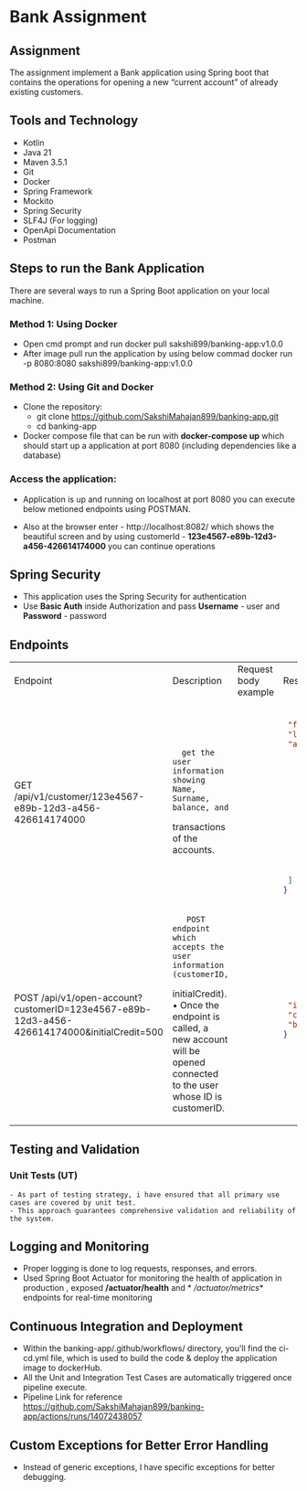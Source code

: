 # Bank Assignment

## Assignment

The assignment implement a Bank application using Spring boot that contains the operations for opening a new “current account” of already existing customers.

## Tools and Technology

- Kotlin
- Java 21
- Maven 3.5.1
- Git
- Docker
- Spring Framework
- Mockito
- Spring Security
- SLF4J (For logging)
- OpenApi Documentation
- Postman

## Steps to run the Bank Application

There are several ways to run a Spring Boot application on your local machine.

### Method 1: Using Docker

- Open cmd prompt and run
  docker pull sakshi899/banking-app:v1.0.0
- After image pull run the application by using below commad
  docker run -p 8080:8080 sakshi899/banking-app:v1.0.0

### Method 2: Using Git and Docker

- Clone the repository:
    - git clone https://github.com/SakshiMahajan899/banking-app.git
    - cd banking-app
- Docker compose file that can be run with **docker-compose up** which should start up a application
  at port 8080 (including dependencies like a database)

### Access the application:

- Application is up and running on localhost at port 8080 you can execute below metioned endpoints using
  POSTMAN.

- Also at the browser enter - http://localhost:8082/ which shows the beautiful screen and by using customerId - **123e4567-e89b-12d3-a456-426614174000** you can continue operations

## Spring Security

- This application uses the Spring Security for authentication
- Use **Basic Auth** inside Authorization and pass **Username** - user and **Password** - password

## Endpoints

<table>
<tr>
   <td>Endpoint</td><td>Description</td><td>Request body example</td><td>Response body example</td>
</tr>

<tr>
   <td> GET /api/v1/customer/123e4567-e89b-12d3-a456-426614174000 </td>
   <td>

      get the user information showing Name, Surname, balance, and
transactions of the accounts.

   </td>
   <td>

   ```json
   
   ```

   </td>
   <td>

   ```json
        {
    "firstName": "John",
    "lastName": "Doe",
    "accounts": [
        {
            "accountID": "223e4567-e89b-12d3-a456-426614174000",
            "balance": 1000,
            "transactions": [
                {
                    "id": "323e4567-e89b-12d3-a456-426614174000",
                    "accountID": "223e4567-e89b-12d3-a456-426614174000",
                    "amount": 1000,
                    "timestamp": "2025-03-25T23:34:44.775",
                    "status": "SUCCESS"
                }
            ]
        }
    ]
}
   ```

   </td>
</tr>


<tr>
   <td>POST /api/v1/open-account?customerID=123e4567-e89b-12d3-a456-426614174000&initialCredit=500 </td>
   <td>

       POST endpoint which accepts the user information (customerID,
initialCredit).
• Once the endpoint is called, a new account will be opened connected to the user whose ID is
customerID.

   </td>
   <td>

   ```json
        
   ```

   </td>
   <td>

   ```json
      {
    "id": "67e33a296bf91d1ed95f93a1",
    "customerID": "123e4567-e89b-12d3-a456-426614174000",
    "balance": 500
}
   ```

   </td>
</tr>


</table>

## Testing and Validation

### Unit Tests (UT) 

    - As part of testing strategy, i have ensured that all primary use cases are covered by unit test. 
    - This approach guarantees comprehensive validation and reliability of the system.

## Logging and Monitoring

- Proper logging is done to log requests, responses, and errors.
- Used Spring Boot Actuator for monitoring the health of application in production , exposed **/actuator/health** and *
  */actuator/metrics** endpoints for real-time monitoring

## Continuous Integration and Deployment

- Within the banking-app/.github/workflows/ directory, you'll find the ci-cd.yml file, which is used to
  build the code & deploy the application image to dockerHub.
- All the Unit and Integration Test Cases are automatically triggered once pipeline execute.
- Pipeline Link for reference https://github.com/SakshiMahajan899/banking-app/actions/runs/14072438057

    
## Custom Exceptions for Better Error Handling

 - Instead of generic exceptions, I have specific exceptions for better debugging.





